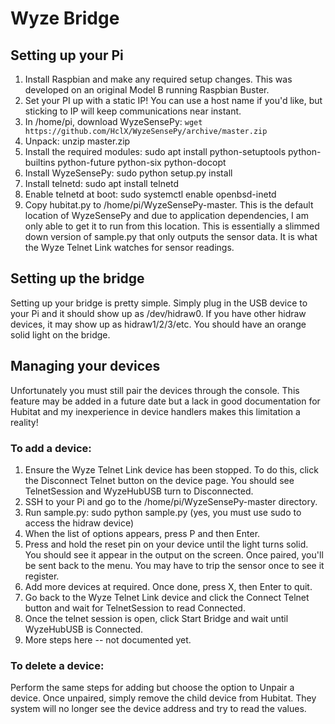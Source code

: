 # Wyze Bridge

## Setting up your Pi

1. Install Raspbian and make any required setup changes.  This was developed on an original Model B running Raspbian Buster.
1. Set your PI up with a static IP!  You can use a host name if you'd like, but sticking to IP will keep communications near instant.
1. In /home/pi, download WyzeSensePy: `wget https://github.com/HclX/WyzeSensePy/archive/master.zip`
1. Unpack: unzip master.zip
1. Install the required modules: sudo apt install python-setuptools python-builtins python-future python-six python-docopt
1. Install WyzeSensePy: sudo python setup.py install
1. Install telnetd: sudo apt install telnetd
1. Enable telnetd at boot: sudo systemctl enable openbsd-inetd
1. Copy hubitat.py to /home/pi/WyzeSensePy-master.  This is the default location of WyzeSensePy and due to application dependencies, I am only able to get it to run from this location.  This is essentially a slimmed down version of sample.py that only outputs the sensor data.  It is what the Wyze Telnet Link watches for sensor readings.

## Setting up the bridge

Setting up your bridge is pretty simple.  Simply plug in the USB device to your Pi and it should show up as /dev/hidraw0.  If you have other hidraw devices, it may show up as hidraw1/2/3/etc.  You should have an orange solid light on the bridge.

## Managing your devices

Unfortunately you must still pair the devices through the console.  This feature may be added in a future date but a lack in good documentation for Hubitat and my inexperience in device handlers makes this limitation a reality!

### To add a device:
1. Ensure the Wyze Telnet Link device has been stopped.  To do this, click the Disconnect Telnet button on the device page.  You should see TelnetSession and WyzeHubUSB turn to Disconnected.
1. SSH to your Pi and go to the /home/pi/WyzeSensePy-master directory.
1. Run sample.py: sudo python sample.py (yes, you must use sudo to access the hidraw device)
1. When the list of options appears, press P and then Enter.
1. Press and hold the reset pin on your device until the light turns solid.  You should see it appear in the output on the screen.  Once paired, you'll be sent back to the menu.  You may have to trip the sensor once to see it register.
1. Add more devices at required.  Once done, press X, then Enter to quit.
1. Go back to the Wyze Telnet Link device and click the Connect Telnet button and wait for TelnetSession to read Connected.
1. Once the telnet session is open, click Start Bridge and wait until WyzeHubUSB is Connected.
1. More steps here -- not documented yet.

### To delete a device:
Perform the same steps for adding but choose the option to Unpair a device.  Once unpaired, simply remove the child device from Hubitat.  They system will no longer see the device address and try to read the values.


